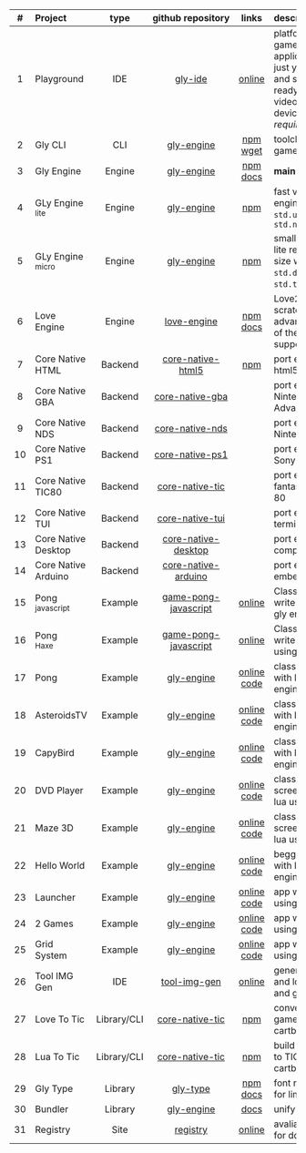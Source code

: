 |  #  | Project    | type | github&nbsp;repository | links | description |
| :-: | :-------- | :--: | :--------: | :---: | :---------- |
| 1 | Playground | IDE  | [gly-ide](https://github.com/gamelly/gly-ide) | [online](https://playground.gamely.com.br)| platform to create games and applications with just your browser and still export ready to use on your video game or device. _(no login required)_
| 2 | Gly CLI    | CLI  | [gly-engine](https://github.com/gamelly/gly-engine) | [npm](https://www.npmjs.com/package/@gamely/gly-cli) [wget](https://get.gamely.com.br/cli.lua) | toolchain for build games and engines |
| 3 | Gly Engine | Engine | [gly-engine](https://github.com/gamelly/gly-engine) | [npm](https://www.npmjs.com/package/@gamely/gly-engine)<br/>[docs](https://docs.gamely.com.br) | **main project** |
| 4 | GLy Engine<br><sup>lite</sup> | Engine | [gly-engine](https://github.com/gamelly/gly-engine) | [npm](https://www.npmjs.com/package/@gamely/gly-engine-lite) | fast version of gly engine without apis:<br/>`std.ui` `std.bus` `std.node`
| 5 | GLy Engine<br><sup>micro</sup> | Engine | [gly-engine](https://github.com/gamelly/gly-engine) | [npm](https://www.npmjs.com/package/@gamely/gly-engine-micro) | smallest version of lite reduced 50% size with only apis:<br/>`std.draw` `std.key` `std.text` `std.image`
| 6 | Love Engine | Engine | [love-engine](https://github.com/gamelly/love-engine) | [npm](https://www.npmjs.com/package/@gamely/love-engine)<br/>[docs](https://docs.gamely.com.br) | Love2D written from scratch to take advantage of much of the gamely support ecosystem
| 7 | Core Native HTML | Backend | [core-native-html5](https://github.com/gamelly/core-native-html5) | [npm](https://www.npmjs.com/package/@gamely/core-native-html5) | port engines to html5/webapps/pwa
| 8 | Core Native GBA| Backend | [core-native-gba](https://github.com/gamelly/core-native-gba) | | port engines to Nintendo Game Boy Advance
| 9 | Core Native NDS | Backend | [core-native-nds](https://github.com/gamelly/core-native-nds) | | port engines to Nintendo DS
| 10 | Core Native PS1| Backend | [core-native-ps1](https://github.com/gamelly/core-native-ps1) | | port engines to Sony PlayStation 1
| 11 | Core Native TIC80 | Backend | [core-native-tic](https://github.com/gamelly/core-native-tic) | | port engines to fantasy console TIC 80
| 12 | Core Native TUI | Backend | [core-native-tui](https://github.com/gamelly/core-native-tui) | | port engines to terminal
| 13 | Core Native Desktop | Backend | [core-native-desktop](https://github.com/gamelly/core-native-desktop) | | port engines to computer
| 14 | Core Native Arduino | Backend | [core-native-arduino](https://github.com/gamelly/core-native-arduino) | | port engines to embedded devices
| 15 | Pong<br><sup>javascript</sup> | Example | [game-pong-javascript](https://gamelly.github.io/game-pong-javascript) | [online](https://gamelly.github.io/game-pong-javascript) | Classical game write with js using gly engine
| 16 | Pong<br><sup>Haxe</sup> | Example | [game-pong-javascript](https://gamelly.github.io/game-pong-haxe) | [online](https://gamelly.github.io/game-pong-haxe) | Classical game write with haxe using gly engine
| 17 | Pong | Example | [gly-engine](https://github.com/gamelly/gly-engine) | [online](https://pong.gamely.com.br)<br/>[code](https://github.com/gamelly/gly-engine/blob/main/samples/pong/game.lua) | classical game write with lua using gly engine
| 18 | AsteroidsTV | Example | [gly-engine](https://github.com/gamelly/gly-engine) | [online](https://asteroids.gamely.com.br)<br/>[code](https://github.com/gamelly/gly-engine/blob/main/samples/asteroids/game.lua) | classical game write with lua using gly engine
| 19 | CapyBird | Example | [gly-engine](https://github.com/gamelly/gly-engine) | [online](https://capybird.gamely.com.br)<br/>[code](https://github.com/gamelly/gly-engine/blob/main/samples/capybird/game.lua) | classical game write with lua using gly engine
| 20 | DVD Player | Example | [gly-engine](https://github.com/gamelly/gly-engine) | [online](https://dvdplayer.gamely.com.br)<br/>[code](https://github.com/gamelly/gly-engine/blob/main/samples/dvdplayer/game.lua) | classical rest-screen write with lua using gly engine
| 21 | Maze 3D | Example | [gly-engine](https://github.com/gamelly/gly-engine) | [online](https://maze3d.gamely.com.br)<br/>[code](https://github.com/gamelly/gly-engine/blob/main/samples/maze3d/game.lua) | classical rest-screen write with lua using gly engine
| 22 | Hello World | Example | [gly-engine](https://github.com/gamelly/gly-engine) | [online](https://pong.gamely.com.br)<br/>[code](https://github.com/gamelly/gly-engine/blob/main/samples/helloworld/game.lua) | begginers app write with lua using gly engine
| 23 | Launcher | Example | [gly-engine](https://github.com/gamelly/gly-engine) | [online](https://launcher.gamely.com.br)<br/>[code](https://github.com/gamelly/gly-engine/blob/main/samples/launcher/game.lua) | app write with lua using gly engine
| 24 | 2 Games | Example | [gly-engine](https://github.com/gamelly/gly-engine) | [online](https://2games.gamely.com.br)<br/>[code](https://github.com/gamelly/gly-engine/blob/main/samples/two_games/game.lua) | app write with lua using gly engine
| 25 | Grid System  | Example | [gly-engine](https://github.com/gamelly/gly-engine) | [online](https://gridsystem.gamely.com.br)<br/>[code](https://github.com/gamelly/gly-engine/blob/main/samples/gridsystem/game.lua) | app write with lua using gly engine
| 26 | Tool IMG Gen | IDE | [tool-img-gen](https://github.com/gamelly/tool-img-gen) | [online](https://gamelly.github.io/tool-img-gen/) | generate images and logos using lua and gly engine
| 27 | Love To Tic | Library/CLI | [core-native-tic](https://github.com/gamelly/core-native-tic) | [npm](https://www.npmjs.com/package/@gamely/love2tic) | convert love2d games in TIC80 cartbridges
| 28 | Lua To Tic | Library/CLI | [core-native-tic](https://github.com/gamelly/core-native-tic) | [npm](https://www.npmjs.com/package/@gamely/lua2tic) | build engine+games to TIC80 cartbridges
| 29 | Gly Type | Library | [gly-type](https://github.com/gamelly/gly-type) | [npm](https://www.npmjs.com/package/@gamely/font-mono-retro)<br>[docs](https://gamelly.github.io/gly-type) | font render + font for limited devices
| 30 | Bundler | Library | [gly-engine](https://github.com/gamelly/gly-engine) | [docs](https://docs.gamely.com.br/group__bundler) | unify lua files
| 31 | Registry | Site | [registry](https://github.com/gamelly/registry) | [online](https://get.gamely.com.br) | avaliable resources for download 
